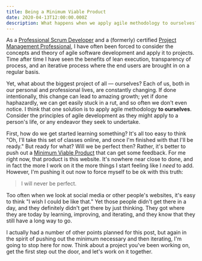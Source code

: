 ```yaml
---
title: Being a Minimum Viable Product
date: 2020-04-13T12:00:00.000Z
description: What happens when we apply agile methodology to ourselves?
---
```


As a [Professional Scrum Developer](https://www.scrum.org/professional-scrum-developer-certification) and a (formerly) certified [Project Management Professional](https://www.pmi.org/certifications/types/project-management-pmp), I have often been forced to consider the concepts and theory of agile software development and apply it to projects. Time after time I have seen the benefits of lean execution, transparency of process, and an iterative process where the end users are brought in on a regular basis.

Yet, what about the biggest project of all — ourselves? Each of us, both in our personal and professional lives, are constantly changing. If done intentionally, this change can lead to amazing growth; yet if done haphazardly, we can get easily stuck in a rut, and so often we don't even notice. I think that one solution is to apply agile methodology **to ourselves**. Consider the principles of agile development as they might apply to a person's life, or any endeavor they seek to undertake.

First, how do we get started learning something? It's all too easy to think "Oh, I'll take this set of classes online, and once I'm finished with that I'll be ready." But ready for what? Will we be perfect then? Rather, it's better to push out a [Minimum Viable Product](https://en.wikipedia.org/wiki/Minimum_viable_product) that can get some feedback. For me right now, that product is this website. It's nowhere near close to done, and in fact the more I work on it the more things I start feeling like I _need_ to add. However, I'm pushing it out now to force myself to be ok with this truth:

> I will never be perfect.

Too often when we look at social media or other people's websites, it's easy to think "I wish I could be like that." Yet those people didn't get there in a day, and they definitely didn't get there by just thinking. They got where they are today by learning, improving, and iterating, and they know that they still have a long way to go.

I actually had a number of other points planned for this post, but again in the spirit of pushing out the minimum necessary and then iterating, I'm going to stop here for now. Think about a project you've been working on, get the first step out the door, and let's work on it together.
